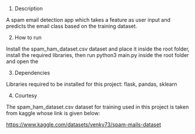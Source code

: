 1) Description

A spam email detection app which takes a feature as user input and predicts the email class based on the training dataset.

2) How to run

Install the spam_ham_dataset.csv dataset and place it inside the root folder, install the required libraries, then run python3 main.py inside the root folder and open the

3) Dependencies

Libraries required to be installed for this project: flask, pandas, sklearn

4) Courtesy

The spam_ham_dataset.csv dataset for training used in this project is taken from kaggle whose link is given below:

https://www.kaggle.com/datasets/venky73/spam-mails-dataset

